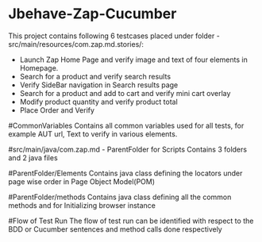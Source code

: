 # Jbehave-Zap-Cucumber
This project contains following 6 testcases placed under folder - src/main/resources/com.zap.md.stories/:
* Launch Zap Home Page and verify image and text of four elements in Homepage.
* Search for a product and verify search results
* Verify SideBar navigation in Search results page
* Search for a product and add to cart and verify mini cart overlay
* Modify product quantity and verify product total
* Place Order and Verify

#CommonVariables
Contains all common variables used for all tests, for example AUT url, Text to verify in various elements.

#src/main/java/com.zap.md - ParentFolder for Scripts
Contains 3 folders and 2 java files

#ParentFolder/Elements
Contains java class defining the locators under page wise order in Page Object Model(POM)

#ParentFolder/methods
Contains java class defining all the common methods and for Initializing browser instance

#Flow of Test Run
The flow of test run can be identified with respect to the BDD or Cucumber sentences and method calls done respectively